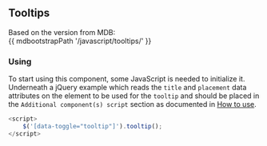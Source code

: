 ## Tooltips

Based on the version from MDB:<br>
{{ mdbootstrapPath '/javascript/tooltips/' }}

### Using

To start using this component, some JavaScript is needed to initialize it.<br>
Underneath a jQuery example which reads the `title` and `placement` data attributes on the element to be used for the `tooltip` and should be placed in the `Additional component(s) script` section as documented in [How to use](.../docs/how-to-use).

```javascript
<script>
    $('[data-toggle="tooltip"]').tooltip();
</script>
```
